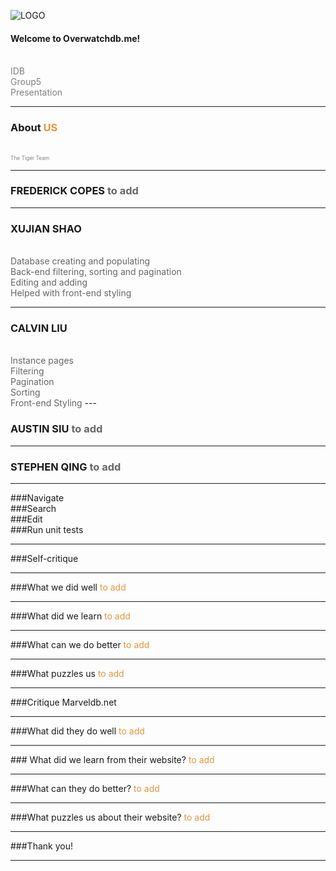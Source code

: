 ![LOGO](https://raw.githubusercontent.com/XS2929/idb/master/static/gitpitch_pic/logo.png)

#### Welcome to Overwatchdb.me!
<br>
<span style="color:gray">IDB</span>
<br>
<span style="color:gray">Group5</span>
<br>
<span style="color:gray">Presentation</span>

---

### About <span style="color: #e49436; text-transform: none">US</span>
<br>
<span style="color:gray; font-size:0.6em;">The Tiger Team</span>

---
### FREDERICK COPES <span style="color: #666666"> to add</span>

---
### XUJIAN SHAO 
<br>
<span style="color: #666666"> Database creating and populating</span>
<br>
<span style="color: #666666"> Back-end filtering, sorting and pagination</span>
<br>
<span style="color: #666666"> Editing and adding</span>
<br>
<span style="color: #666666"> Helped with front-end styling</span>

---
### CALVIN LIU <span style="color: #666666"></span>
<br>
<span style="color: #666666">Instance pages</span>
<br>
<span style="color: #666666">Filtering </span>
<br>
<span style="color: #666666">Pagination </span>
<br>
<span style="color: #666666">Sorting </span>
<br>
<span style="color: #666666">Front-end Styling</span>
---

### AUSTIN SIU <span style="color: #666666">to add</span>

---

### STEPHEN QING <span style="color: #666666"> to add</span>

---
###Navigate
<br>
###Search
<br>
###Edit
<br>
###Run unit tests

---
###Self-critique

---
###<span style="color: #">What we did well</span>
<span style="color: #e49436">to add</span>

---
###<span style="color: #">What did we learn</span>
<span style="color: #e49436">to add</span>

---
###<span style="color: #">What can we do better</span>
<span style="color: #e49436">to add</span>

---
###<span style="color: #">What puzzles us</span>
<span style="color: #e49436">to add</span>

---

###Critique Marveldb.net

---
###<span style="color: #">What did they do well</span>
<span style="color: #e49436">to add</span>

---
###<span style="color: #"> What did we learn from their website?
<span style="color: #e49436">to add</span>

---
###<span style="color: #">What can they do better?</span>
<span style="color: #e49436">to add</span>

---
###<span style="color: #">What puzzles us about their website?</span></span>
<span style="color: #e49436">to add</span>

---

###Thank you!

---
